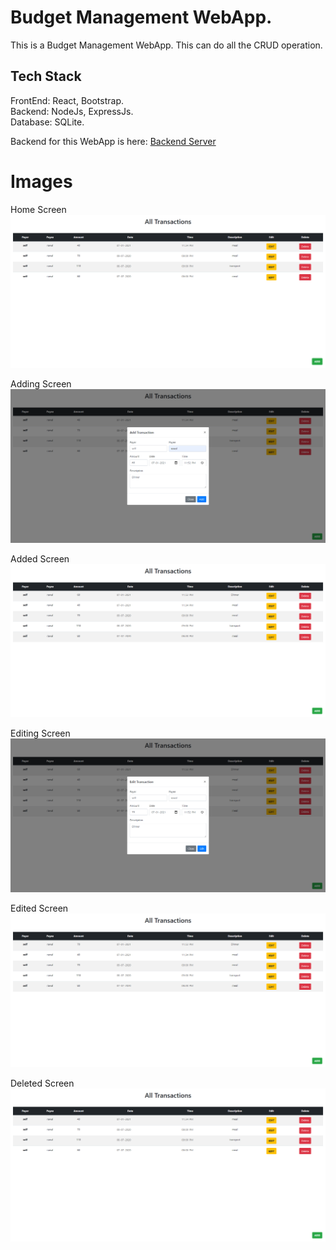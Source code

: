 # Budget Management WebApp.

This is a Budget Management WebApp. This can do all the CRUD operation.

## Tech Stack

FrontEnd: React, Bootstrap.</br>
Backend: NodeJs, ExpressJs.</br>
Database: SQLite.

Backend for this WebApp is here: [Backend Server](https://github.com/Ikramul35/Budget-management-server)

# Images
Home Screen
![Home Screen](./Images/Home_screen.png)

Adding Screen
![Adding Screen](./Images/Adding_screen.png)

Added Screen
![Added Screen](./Images/Added_screen.png)

Editing Screen
![Editing Screen](./Images/Editing_screen.png)

Edited Screen
![Edited Screen](./Images/Edited_screen.png)

Deleted Screen
![Deleted Screen](./Images/Deleted_screen.png)
